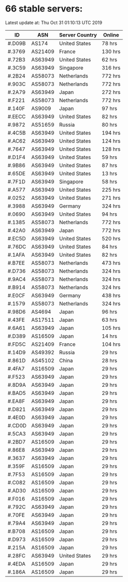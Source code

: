 # 66 stable servers:

Latest update at: Thu Oct 31 01:10:13 UTC 2019

| ID | ASN | Server Country | Online |
| -- | --- | -------------- | ------ |
| #.D09B | AS174 | United States | 78 hrs |
| #.3769 | AS21409 | France | 130 hrs |
| #.72B3 | AS63949 | United States | 62 hrs |
| #.3C59 | AS63949 | Singapore | 316 hrs |
| #.2B24 | AS58073 | Netherlands | 772 hrs |
| #.903C | AS58073 | Netherlands | 772 hrs |
| #.2A79 | AS63949 | Japan | 272 hrs |
| #.F221 | AS58073 | Netherlands | 772 hrs |
| #.140F | AS9009 | Japan | 97 hrs |
| #.EECC | AS63949 | United States | 82 hrs |
| #.9872 | AS51659 | Russia | 80 hrs |
| #.4C5B | AS63949 | United States | 194 hrs |
| #.AC62 | AS63949 | United States | 124 hrs |
| #.7647 | AS63949 | United States | 128 hrs |
| #.D1F4 | AS63949 | United States | 59 hrs |
| #.9B86 | AS63949 | United States | 87 hrs |
| #.65DE | AS63949 | United States | 13 hrs |
| #.7F1D | AS63949 | Singapore | 58 hrs |
| #.A577 | AS63949 | United States | 225 hrs |
| #.0252 | AS63949 | United States | 271 hrs |
| #.3988 | AS63949 | Germany | 324 hrs |
| #.0690 | AS63949 | United States | 94 hrs |
| #.1385 | AS58073 | Netherlands | 772 hrs |
| #.42A0 | AS63949 | Japan | 772 hrs |
| #.EC5D | AS63949 | United States | 520 hrs |
| #.76DC | AS63949 | United States | 84 hrs |
| #.1AFA | AS63949 | United States | 82 hrs |
| #.B7EE | AS58073 | Netherlands | 473 hrs |
| #.D736 | AS58073 | Netherlands | 324 hrs |
| #.9AC4 | AS58073 | Netherlands | 324 hrs |
| #.B914 | AS58073 | Netherlands | 324 hrs |
| #.E0CF | AS63949 | Germany | 438 hrs |
| #.1579 | AS58073 | Netherlands | 324 hrs |
| #.98D6 | AS4694 | Japan | 96 hrs |
| #.43FE | AS17511 | Japan | 63 hrs |
| #.6A61 | AS63949 | Japan | 105 hrs |
| #.D389 | AS16509 | Japan | 14 hrs |
| #.FD5C | AS21409 | France | 104 hrs |
| #.14D9 | AS49392 | Russia | 29 hrs |
| #.861D | AS45102 | China | 28 hrs |
| #.4FA7 | AS16509 | Japan | 29 hrs |
| #.F523 | AS63949 | Japan | 29 hrs |
| #.8D9A | AS63949 | Japan | 29 hrs |
| #.BAD5 | AS63949 | Japan | 29 hrs |
| #.EA8F | AS63949 | Japan | 29 hrs |
| #.D821 | AS63949 | Japan | 29 hrs |
| #.4E0D | AS63949 | Japan | 29 hrs |
| #.CD0D | AS63949 | Japan | 29 hrs |
| #.5CA3 | AS63949 | Japan | 29 hrs |
| #.2BD7 | AS16509 | Japan | 29 hrs |
| #.86E8 | AS63949 | Japan | 29 hrs |
| #.3637 | AS63949 | Japan | 29 hrs |
| #.359F | AS16509 | Japan | 29 hrs |
| #.7F53 | AS16509 | Japan | 29 hrs |
| #.C082 | AS16509 | Japan | 29 hrs |
| #.AD30 | AS16509 | Japan | 29 hrs |
| #.F016 | AS16509 | Japan | 29 hrs |
| #.792C | AS63949 | Japan | 29 hrs |
| #.70FE | AS63949 | Japan | 29 hrs |
| #.79A4 | AS63949 | Japan | 29 hrs |
| #.B708 | AS16509 | Japan | 29 hrs |
| #.D973 | AS16509 | Japan | 29 hrs |
| #.215A | AS16509 | Japan | 29 hrs |
| #.28FC | AS63949 | United States | 29 hrs |
| #.4EDA | AS16509 | Japan | 29 hrs |
| #.186A | AS16509 | Japan | 29 hrs |

